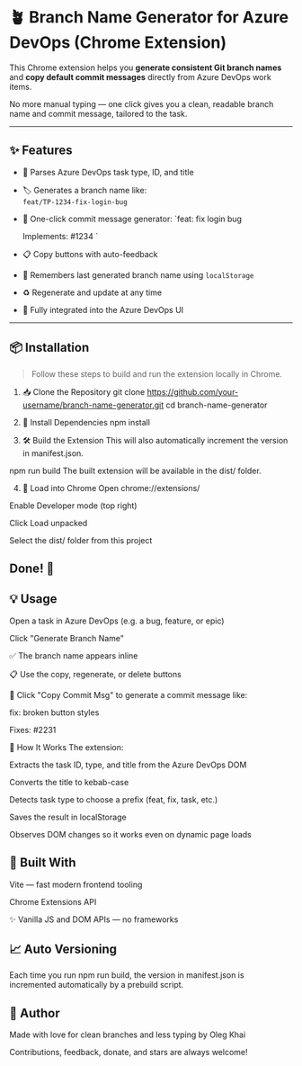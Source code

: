 # 🪴 Branch Name Generator for Azure DevOps (Chrome Extension)

This Chrome extension helps you **generate consistent Git branch names** and **copy default commit messages** directly from Azure DevOps work items.

No more manual typing — one click gives you a clean, readable branch name and commit message, tailored to the task.

---

## ✨ Features

- 🧠 Parses Azure DevOps task type, ID, and title
- 🏷 Generates a branch name like:  
  `feat/TP-1234-fix-login-bug`
- 📝 One-click commit message generator:
  `feat: fix login bug
  
  Implements: #1234
  `

- 📋 Copy buttons with auto-feedback
- 💾 Remembers last generated branch name using `localStorage`
- ♻️ Regenerate and update at any time
- 💅 Fully integrated into the Azure DevOps UI

---

## 📦 Installation

> Follow these steps to build and run the extension locally in Chrome.

1. 📥 Clone the Repository
git clone https://github.com/your-username/branch-name-generator.git
cd branch-name-generator

2. 🔧 Install Dependencies
npm install

3. 🛠 Build the Extension
This will also automatically increment the version in manifest.json.

npm run build
The built extension will be available in the dist/ folder.

4. 🧩 Load into Chrome
Open chrome://extensions/

Enable Developer mode (top right)

Click Load unpacked

Select the dist/ folder from this project

## Done! 🎉

## 💡 Usage
Open a task in Azure DevOps (e.g. a bug, feature, or epic)

Click "Generate Branch Name"

✅ The branch name appears inline

📋 Use the copy, regenerate, or delete buttons

📝 Click "Copy Commit Msg" to generate a commit message like:

  fix: broken button styles

  Fixes: #2231

🧠 How It Works
The extension:

Extracts the task ID, type, and title from the Azure DevOps DOM

Converts the title to kebab-case

Detects task type to choose a prefix (feat, fix, task, etc.)

Saves the result in localStorage

Observes DOM changes so it works even on dynamic page loads

## 🚀 Built With
Vite — fast modern frontend tooling

Chrome Extensions API

✨ Vanilla JS and DOM APIs — no frameworks

## 📈 Auto Versioning
Each time you run npm run build, the version in manifest.json is incremented automatically by a prebuild script.

## 🖤 Author
Made with love for clean branches and less typing
by Oleg Khai

Contributions, feedback, donate, and stars are always welcome!